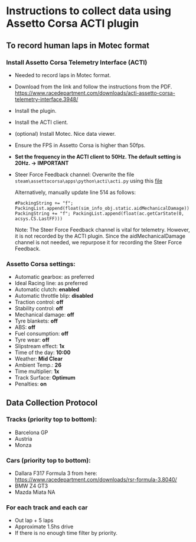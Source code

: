 # Instructions to collect data using Assetto Corsa ACTI plugin

## To record human laps in Motec format
### Install Assetto Corsa Telemetry Interface (ACTI)
-   Needed to record laps in Motec format.
-   Download from the link and follow the instructions from the PDF. https://www.racedepartment.com/downloads/acti-assetto-corsa-telemetry-interface.3948/
-   Install the plugin.
-   Install the ACTI client.
-   (optional) Install Motec. Nice data viewer.
-   Ensure the FPS in Assetto Corsa is higher than 50fps.
-   **Set the frequency in the ACTI client to 50Hz. The default setting is 20Hz. -> IMPORTANT**
-   Steer Force Feedback channel:
    Overwrite the file `steam\assettocorsa\apps\python\acti\acti.py` using this [file](../assetto_corsa_gym/assetto-corsa-autonomous-racing-plugin/plugins/acti/acti.py)

    Alternatively, manually update line 514 as follows:
    ```
    #PackingString += "f"; PackingList.append(float(sim_info_obj.static.aidMechanicalDamage))
    PackingString += "f"; PackingList.append(float(ac.getCarState(0, acsys.CS.LastFF)))
    ```
    Note: The Steer Force Feedback channel is vital for telemetry. However, it is not recorded by the ACTI plugin. Since the aidMechanicalDamage channel is not needed, we repurpose it for recording the Steer Force Feedback.

### Assetto Corsa settings:
- Automatic gearbox:          as preferred
- Ideal Racing line:          as preferred
- Automatic clutch:           **enabled**
- Automatic throttle blip:    **disabled**
- Traction control:           **off**
- Stability control:          **off**
- Mechanical damage:          **off**
- Tyre blankets:              **off**
- ABS:                        **off**
- Fuel consumption:           **off**
- Tyre wear:                  **off**
- Slipstream effect:          **1x**
- Time of the day:            **10:00**
- Weather:                    **Mid Clear**
- Ambient Temp.:              **26**
- Time multiplier:            **1x**
- Track Surface:              **Optimum**
- Penalties:                  **on**

## Data Collection Protocol
### Tracks (priority top to bottom):
-	Barcelona GP
- 	Austria
-	Monza

### Cars (priority top to bottom):
- Dallara F317 Formula 3 from here: https://www.racedepartment.com/downloads/rsr-formula-3.8040/
- BMW Z4 GT3
- Mazda Miata NA


### For each track and each car
- Out lap + 5 laps
- Approximate 1.5hs drive
- If there is no enough time filter by priority.
